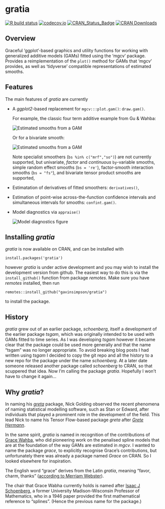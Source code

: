<!-- README.md is generated from README.Rmd. Please edit that file -->

# gratia

<!-- badges: start -->

[![R build
status](https://github.com/gavinsimpson/gratia/workflows/R-CMD-check/badge.svg)](https://github.com/gavinsimpson/gratia/actions)
[![codecov.io](https://codecov.io/gh/gavinsimpson/gratia/branch/master/graph/badge.svg)](https://app.codecov.io/gh/gavinsimpson/gratia)
[![CRAN\_Status\_Badge](https://www.r-pkg.org/badges/version/gratia)](https://cran.r-project.org/package=gratia)
[![CRAN
Downloads](https://cranlogs.r-pkg.org/badges/grand-total/gratia)](https://cran.r-project.org/package=gratia)
<!-- badges: end -->

## Overview

Graceful ‘ggplot’-based graphics and utility functions for working with
generalized additive models (GAMs) fitted using the ‘mgcv’ package.
Provides a reimplementation of the `plot()` method for GAMs that ‘mgcv’
provides, as well as ‘tidyverse’ compatible representations of estimated
smooths.

## Features

The main features of *gratia* are currently

-   A *ggplot2*-based replacement for `mgcv:::plot.gam()`: `draw.gam()`.

    For example, the classic four term additive example from Gu & Wahba:

    ![Estimated smooths from a
    GAM](man/figures/README-draw-gam-figure-1.png)

    Or for a bivariate smooth:

    ![Estimated smooths from a
    GAM](man/figures/README-draw-gam-figure-2d-1.png)

    Note specialist smoothers (`bs %in% c("mrf","so")`) are not
    currently supported, but univariate, *factor* and *continuous*
    `by`-variable smooths, simple random effect smooths (`bs = 're'`),
    factor-smooth interaction smooths (`bs = "fs"`), and bivariate
    tensor product smooths are supported,

-   Estimatation of derivatives of fitted smoothers: `derivatives()`,

-   Estimation of point-wise across-the-function confidence intervals
    and simultaneous intervals for smooths: `confint.gam()`.

-   Model diagnostics via `appraise()`

    ![Model diagnostics
    figure](man/figures/README-appraise-figure-1.png)

## Installing *gratia*

*gratia* is now available on CRAN, and can be installed with

    install.packages('gratia')

however *gratia* is under active development and you may wish to install
the development version from github. The easiest way to do this is via
the `install_github()` function from package *remotes*. Make sure you
have *remotes* installed, then run

    remotes::install_github("gavinsimpson/gratia")

to install the package.

## History

*gratia* grew out of an earlier package, *schoenberg*, itself a
development of the earlier package *tsgam*, which was originally
intended to be used with GAMs fitted to time series. As I was developing
*tsgam* however it became clear that the package could be used more
generally and that the name “tsgam” was no longer appropriate. To avoid
breaking blog posts I had written using *tsgam* I decided to copy the
git repo and all the history to a new repo for the package under the
name *schoenberg*. At a later date someone released another package
called *schoenberg* to CRAN, so that scuppered that idea. Now I’m
calling the package *gratia*. Hopefully I won’t have to change it again…

## Why *gratia*?

In naming his [*greta*](https://github.com/greta-dev/greta) package,
Nick Golding observed the recent phenomena of naming statistical
modelling software, such as Stan or Edward, after individuals that
played a prominent role in the development of the field. This lead Nick
to name his Tensor Flow-based package *greta* after [*Grete
Hermann*](https://greta-stats.org/articles/webpages/why_greta.html).

In the same spirit, *gratia* is named in recognition of the
contributions of [Grace
Wahba](https://en.wikipedia.org/wiki/Grace_Wahba), who did pioneering
work on the penalised spline models that are at the foundation of the
way GAMs are estimated in *mgcv*. I wanted to name the package *grace*,
to explicitly recognise Grace’s contributions, but unfortunately there
was already a package named *Grace* on CRAN. So I looked elsewhere for
inspiration.

The English word “grace” derives from the Latin *gratia*, meaning
“favor, charm, thanks” ([according to Merriam
Webster](https://www.merriam-webster.com/dictionary/grace)).

The chair that Grace Wabha currently holds is named after [Isaac J
Schoenberg](https://en.wikipedia.org/wiki/Isaac_Jacob_Schoenberg), a
former University Madison-Wisconsin Professor of Mathematics, who in a
1946 paper provided the first mathematical reference to “splines”.
(Hence the previous name for the package.)
